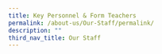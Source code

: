 ```yaml
---
title: Key Personnel & Form Teachers
permalink: /about-us/Our-Staff/permalink/
description: ""
third_nav_title: Our Staff
---
```

